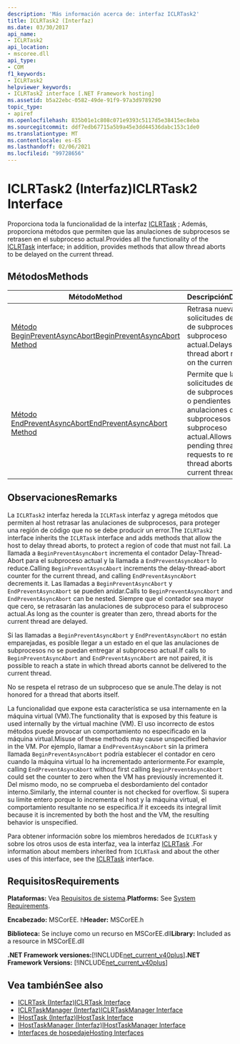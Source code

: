 ```yaml
---
description: 'Más información acerca de: interfaz ICLRTask2'
title: ICLRTask2 (Interfaz)
ms.date: 03/30/2017
api_name:
- ICLRTask2
api_location:
- mscoree.dll
api_type:
- COM
f1_keywords:
- ICLRTask2
helpviewer_keywords:
- ICLRTask2 interface [.NET Framework hosting]
ms.assetid: b5a22ebc-0582-49de-91f9-97a3d9789290
topic_type:
- apiref
ms.openlocfilehash: 835b01e1c808c071e9393c5117d5e38415ec8eba
ms.sourcegitcommit: ddf7edb67715a5b9a45e3dd44536dabc153c1de0
ms.translationtype: MT
ms.contentlocale: es-ES
ms.lasthandoff: 02/06/2021
ms.locfileid: "99728656"
---
```

# <a name="iclrtask2-interface"></a><span data-ttu-id="7b5f3-103">ICLRTask2 (Interfaz)</span><span class="sxs-lookup"><span data-stu-id="7b5f3-103">ICLRTask2 Interface</span></span>

<span data-ttu-id="7b5f3-104">Proporciona toda la funcionalidad de la interfaz [ICLRTask](iclrtask-interface.md) ; Además, proporciona métodos que permiten que las anulaciones de subprocesos se retrasen en el subproceso actual.</span><span class="sxs-lookup"><span data-stu-id="7b5f3-104">Provides all the functionality of the [ICLRTask](iclrtask-interface.md) interface; in addition, provides methods that allow thread aborts to be delayed on the current thread.</span></span>  
  
## <a name="methods"></a><span data-ttu-id="7b5f3-105">Métodos</span><span class="sxs-lookup"><span data-stu-id="7b5f3-105">Methods</span></span>  
  
|<span data-ttu-id="7b5f3-106">Método</span><span class="sxs-lookup"><span data-stu-id="7b5f3-106">Method</span></span>|<span data-ttu-id="7b5f3-107">Descripción</span><span class="sxs-lookup"><span data-stu-id="7b5f3-107">Description</span></span>|  
|------------|-----------------|  
|[<span data-ttu-id="7b5f3-108">Método BeginPreventAsyncAbort</span><span class="sxs-lookup"><span data-stu-id="7b5f3-108">BeginPreventAsyncAbort Method</span></span>](iclrtask2-beginpreventasyncabort-method.md)|<span data-ttu-id="7b5f3-109">Retrasa nuevas solicitudes de anulación de subprocesos en el subproceso actual.</span><span class="sxs-lookup"><span data-stu-id="7b5f3-109">Delays new thread abort requests on the current thread.</span></span>|  
|[<span data-ttu-id="7b5f3-110">Método EndPreventAsyncAbort</span><span class="sxs-lookup"><span data-stu-id="7b5f3-110">EndPreventAsyncAbort Method</span></span>](iclrtask2-endpreventasyncabort-method.md)|<span data-ttu-id="7b5f3-111">Permite que las solicitudes de anulación de subprocesos nuevas o pendientes produzcan anulaciones de subprocesos en el subproceso actual.</span><span class="sxs-lookup"><span data-stu-id="7b5f3-111">Allows new or pending thread abort requests to result in thread aborts on the current thread.</span></span>|  
  
## <a name="remarks"></a><span data-ttu-id="7b5f3-112">Observaciones</span><span class="sxs-lookup"><span data-stu-id="7b5f3-112">Remarks</span></span>  

 <span data-ttu-id="7b5f3-113">La `ICLRTask2` interfaz hereda la `ICLRTask` interfaz y agrega métodos que permiten al host retrasar las anulaciones de subprocesos, para proteger una región de código que no se debe producir un error.</span><span class="sxs-lookup"><span data-stu-id="7b5f3-113">The `ICLRTask2` interface inherits the `ICLRTask` interface and adds methods that allow the host to delay thread aborts, to protect a region of code that must not fail.</span></span> <span data-ttu-id="7b5f3-114">La llamada a `BeginPreventAsyncAbort` incrementa el contador Delay-Thread-Abort para el subproceso actual y la llamada a `EndPreventAsyncAbort` lo reduce.</span><span class="sxs-lookup"><span data-stu-id="7b5f3-114">Calling `BeginPreventAsyncAbort` increments the delay-thread-abort counter for the current thread, and calling `EndPreventAsyncAbort` decrements it.</span></span> <span data-ttu-id="7b5f3-115">Las llamadas a `BeginPreventAsyncAbort` y `EndPreventAsyncAbort` se pueden anidar.</span><span class="sxs-lookup"><span data-stu-id="7b5f3-115">Calls to `BeginPreventAsyncAbort` and `EndPreventAsyncAbort` can be nested.</span></span> <span data-ttu-id="7b5f3-116">Siempre que el contador sea mayor que cero, se retrasarán las anulaciones de subproceso para el subproceso actual.</span><span class="sxs-lookup"><span data-stu-id="7b5f3-116">As long as the counter is greater than zero, thread aborts for the current thread are delayed.</span></span>  
  
 <span data-ttu-id="7b5f3-117">Si las llamadas a `BeginPreventAsyncAbort` y `EndPreventAsyncAbort` no están emparejadas, es posible llegar a un estado en el que las anulaciones de subprocesos no se puedan entregar al subproceso actual.</span><span class="sxs-lookup"><span data-stu-id="7b5f3-117">If calls to `BeginPreventAsyncAbort` and `EndPreventAsyncAbort` are not paired, it is possible to reach a state in which thread aborts cannot be delivered to the current thread.</span></span>  
  
 <span data-ttu-id="7b5f3-118">No se respeta el retraso de un subproceso que se anule.</span><span class="sxs-lookup"><span data-stu-id="7b5f3-118">The delay is not honored for a thread that aborts itself.</span></span>  
  
 <span data-ttu-id="7b5f3-119">La funcionalidad que expone esta característica se usa internamente en la máquina virtual (VM).</span><span class="sxs-lookup"><span data-stu-id="7b5f3-119">The functionality that is exposed by this feature is used internally by the virtual machine (VM).</span></span> <span data-ttu-id="7b5f3-120">El uso incorrecto de estos métodos puede provocar un comportamiento no especificado en la máquina virtual.</span><span class="sxs-lookup"><span data-stu-id="7b5f3-120">Misuse of these methods may cause unspecified behavior in the VM.</span></span> <span data-ttu-id="7b5f3-121">Por ejemplo, llamar a `EndPreventAsyncAbort` sin la primera llamada `BeginPreventAsyncAbort` podría establecer el contador en cero cuando la máquina virtual lo ha incrementado anteriormente.</span><span class="sxs-lookup"><span data-stu-id="7b5f3-121">For example, calling `EndPreventAsyncAbort` without first calling `BeginPreventAsyncAbort` could set the counter to zero when the VM has previously incremented it.</span></span> <span data-ttu-id="7b5f3-122">Del mismo modo, no se comprueba el desbordamiento del contador interno.</span><span class="sxs-lookup"><span data-stu-id="7b5f3-122">Similarly, the internal counter is not checked for overflow.</span></span> <span data-ttu-id="7b5f3-123">Si supera su límite entero porque lo incrementa el host y la máquina virtual, el comportamiento resultante no se especifica.</span><span class="sxs-lookup"><span data-stu-id="7b5f3-123">If it exceeds its integral limit because it is incremented by both the host and the VM, the resulting behavior is unspecified.</span></span>  
  
 <span data-ttu-id="7b5f3-124">Para obtener información sobre los miembros heredados de `ICLRTask` y sobre los otros usos de esta interfaz, vea la interfaz [ICLRTask](iclrtask-interface.md) .</span><span class="sxs-lookup"><span data-stu-id="7b5f3-124">For information about members inherited from `ICLRTask` and about the other uses of this interface, see the [ICLRTask](iclrtask-interface.md) interface.</span></span>  
  
## <a name="requirements"></a><span data-ttu-id="7b5f3-125">Requisitos</span><span class="sxs-lookup"><span data-stu-id="7b5f3-125">Requirements</span></span>  

 <span data-ttu-id="7b5f3-126">**Plataformas:** Vea [Requisitos de sistema](../../get-started/system-requirements.md).</span><span class="sxs-lookup"><span data-stu-id="7b5f3-126">**Platforms:** See [System Requirements](../../get-started/system-requirements.md).</span></span>  
  
 <span data-ttu-id="7b5f3-127">**Encabezado:** MSCorEE. h</span><span class="sxs-lookup"><span data-stu-id="7b5f3-127">**Header:** MSCorEE.h</span></span>  
  
 <span data-ttu-id="7b5f3-128">**Biblioteca:** Se incluye como un recurso en MSCorEE.dll</span><span class="sxs-lookup"><span data-stu-id="7b5f3-128">**Library:** Included as a resource in MSCorEE.dll</span></span>  
  
 <span data-ttu-id="7b5f3-129">**.NET Framework versiones:**[!INCLUDE[net_current_v40plus](../../../../includes/net-current-v40plus-md.md)]</span><span class="sxs-lookup"><span data-stu-id="7b5f3-129">**.NET Framework Versions:** [!INCLUDE[net_current_v40plus](../../../../includes/net-current-v40plus-md.md)]</span></span>  
  
## <a name="see-also"></a><span data-ttu-id="7b5f3-130">Vea también</span><span class="sxs-lookup"><span data-stu-id="7b5f3-130">See also</span></span>

- [<span data-ttu-id="7b5f3-131">ICLRTask (Interfaz)</span><span class="sxs-lookup"><span data-stu-id="7b5f3-131">ICLRTask Interface</span></span>](iclrtask-interface.md)
- [<span data-ttu-id="7b5f3-132">ICLRTaskManager (Interfaz)</span><span class="sxs-lookup"><span data-stu-id="7b5f3-132">ICLRTaskManager Interface</span></span>](iclrtaskmanager-interface.md)
- [<span data-ttu-id="7b5f3-133">IHostTask (Interfaz)</span><span class="sxs-lookup"><span data-stu-id="7b5f3-133">IHostTask Interface</span></span>](ihosttask-interface.md)
- [<span data-ttu-id="7b5f3-134">IHostTaskManager (Interfaz)</span><span class="sxs-lookup"><span data-stu-id="7b5f3-134">IHostTaskManager Interface</span></span>](ihosttaskmanager-interface.md)
- [<span data-ttu-id="7b5f3-135">Interfaces de hospedaje</span><span class="sxs-lookup"><span data-stu-id="7b5f3-135">Hosting Interfaces</span></span>](hosting-interfaces.md)
